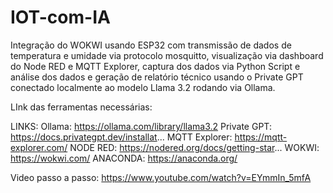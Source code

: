 # IOT-com-IA
Integração do WOKWI usando ESP32 com transmissão de dados de temperatura e umidade via protocolo mosquitto, visualização via dashboard do Node RED e MQTT Explorer, captura dos dados via Python Script e análise dos dados e geração de relatório técnico usando o Private GPT conectado localmente ao modelo Llama 3.2 rodando via Ollama.

LInk das ferramentas necessárias:

LINKS: 
Ollama: https://ollama.com/library/llama3.2
Private GPT: https://docs.privategpt.dev/installat...
MQTT Explorer: https://mqtt-explorer.com/
NODE RED: https://nodered.org/docs/getting-star...
WOKWI: https://wokwi.com/
ANACONDA: https://anaconda.org/

Video passo a passo: https://www.youtube.com/watch?v=EYmmIn_5mfA
